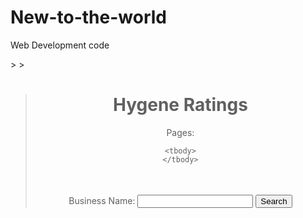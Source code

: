 # New-to-the-world
Web Development code
<!DOCTYPE html>

<html>
<head>

<meta charset="UTF-8">
> <script src="https://ajax.googleapis.com/ajax/libs/jquery/3.3.1/jquery.min.js"></script>
> <script src="https://ajax.googleapis.com/ajax/libs/jqueryui/1.12.1/jquery-ui.min.js"></script>


> <script>
> //This function creates the contents for each table
  function createTable(link) {

    $("#restaurantTable tbody tr").remove();
    $("#restaurantTable").append("<tr><th>" + "BusinessName" + "</th><th>" + "BusinessAddress" + "</th><th>" + "HygeneRating" + "</th><th>" + "Date" + "</th><th>" + "Ratings" + "</th></tr>");
    $.get(link, function(operation){
      $.each(operation, function(key, value){
          var CuRating = `<button class="cusrating" type="button" onclick="rating('${value.name}')">Customer Rating</button>`;


          $("#restaurantTable").append("<tr><td>" + value.name + "</td><td>" + value.addressLine + "</td><td>" + value.hygieneRating + "</td><td>" + value.ratingDate + "</td><td>" + CuRating + "</td>");
      });
    });
  }
  //This function fetches the rating.php data and alerts whether there is data or no data.
      function rating(name) {

          var link = `https://www.cs.kent.ac.uk/people/staff/sm951/co539/assessment2/rating.php?name=${name}`;
            console.log(link);
             $.get(link, function(data) {
             if (data == "") {
               alert("No data");
             }
             $.each(data, function(key,value){
              alert("The rating for:" + " " + value.name + " " + "at" + " " + value.locationId  + " " + "is" + " " + value.rating);
           });

       });
      }


    $(document).ready(function(){

          //Creates the first page
            var link = "https://www.cs.kent.ac.uk/people/staff/sm951/co539/assessment2/hygiene.php?operation=get&page=1";
            createTable(link)



          //Creates the buttons for the pages
          $.get("https://www.cs.kent.ac.uk/people/staff/sm951/co539/assessment2/hygiene.php?operation=pages", function(data){
            var p = data.pages;
            var i;
            for(i=1; i <= p; i++){
              $("#buttons").append("<button class='button1' type='button' value='" + [i] + "'>" + [i] + "</button>");
            }
          });

          //Generates the page when clicked on the button for the page
          $(document).on("click",".button1", function() {
            var link = "https://www.cs.kent.ac.uk/people/staff/sm951/co539/assessment2/hygiene.php?operation=get&page=" + $(this).val()

            createTable(link)

          });


          //Searches the input in the text box and generate words that
        $(document).on("click","#searchlist", function() {
          input = $("#search").val();
          var link = "https://www.cs.kent.ac.uk/people/staff/sm951/co539/assessment2/hygiene.php?operation=search&name=" + input;

          createTable(link)

          if (!($.inArray(input, businesses)>-1)) {
            businesses.push(input);
          }
        });




        //Default auto complete terms
        var businesses = [
          "subway",
          "Alisha",
          "Chi",
          "My Cafe"
        ];

        //Gets the array for the autocomplete and shows your choice before pressing the button at the side of the screen
        $("#search").autocomplete({
         source: businesses,
         autoFill: true,
         selectFirst: true
        });

  });


</script>
<style>
table, tbody {
    font-family: "Times New Roman", Times, serif;
    color: #000000;
    border-collapse: collapse;
    width: 90%;
}

td, th {
    border: 2px solid #262626;
    text-align: middle;
    padding: 2px;
}

th{
   font-size: 18px;
}

tr:nth-child(even) {
    background-color: #ff6666;
}

tr:nth-child(odd) {
    background-color: #f2f2f2;
}
tr{
  font-weight: bold;
  text-align: middle;
}

.button1{
  border-radius: 50px;
  background-color: #f2f2f2;
}

body {
  background-color: #ffffff;
}

.div2{
  font-size: 20px;
}

#div1 {
  position: absolute;
  left: 40%;
}

#searchlist{
  padding: 1px 20px;
}

#search{
  width: 200px;
}

</style>

<title>Hygiene ratings</title>

</head>
<body>
  <center><h1> Hygene Ratings </h1></center>
<div class = "div2"><center> Pages:  <div id="buttons"> </div> </center></div>

<center><table id ="restaurantTable">

    <tbody>
    </tbody>
  </table>
<br>
<div class = "div2"><div id="div1">Business Name: </div2><input type="text" id="search" /> <button id="searchlist">Search</button></div></center>

</body>

</html>

